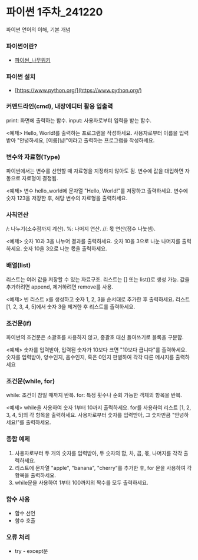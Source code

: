 # 파이썬 1주차_241220
파이썬 언어의 이해, 기본 개념

### 파이썬이란?
- [파이썬_나무위키](https://namu.wiki/w/Python)


### 파이썬 설치
- [https://www.python.org/](https://www.python.org/)

### 커맨드라인(cmd), 내장에디터 활용 입출력
print: 화면에 출력하는 함수.
input: 사용자로부터 입력을 받는 함수.

<예제>
Hello, World!를 출력하는 프로그램을 작성하세요.
사용자로부터 이름을 입력받아 "안녕하세요, [이름]님!"이라고 출력하는 프로그램을 작성하세요.

### 변수와 자료형(Type)
파이썬에서는 변수를 선언할 때 자료형을 지정하지 않아도 됨.
변수에 값을 대입하면 자동으로 자료형이 결정됨.

<예제>
변수 hello_world에 문자열 "Hello, World!"를 저장하고 출력하세요.
변수에 숫자 123을 저장한 후, 해당 변수의 자료형을 출력하세요.

### 사칙연산
/: 나누기(소수점까지 계산).
%: 나머지 연산.
//: 몫 연산(정수 나눗셈).

<예제>
숫자 10과 3을 나누어 결과를 출력하세요.
숫자 10을 3으로 나눈 나머지를 출력하세요.
숫자 10을 3으로 나눈 몫을 출력하세요.

### 배열(list)
리스트는 여러 값을 저장할 수 있는 자료구조.
리스트는 [] 또는 list()로 생성 가능.
값을 추가하려면 append, 제거하려면 remove를 사용.

<예제>
빈 리스트 x를 생성하고 숫자 1, 2, 3을 순서대로 추가한 후 출력하세요.
리스트 [1, 2, 3, 4, 5]에서 숫자 3을 제거한 후 리스트를 출력하세요.

### 조건문(if)
파이썬의 조건문은 소괄호를 사용하지 않고, 중괄호 대신 들여쓰기로 블록을 구분함.

<예제>
숫자를 입력받아, 입력된 숫자가 10보다 크면 "10보다 큽니다"를 출력하세요.
숫자를 입력받아, 양수인지, 음수인지, 혹은 0인지 판별하여 각각 다른 메시지를 출력하세요

### 조건문(while, for)
while: 조건이 참일 때까지 반복.
for: 특정 횟수나 순회 가능한 객체의 항목을 반복.

<예제>
while을 사용하여 숫자 1부터 10까지 출력하세요.
for를 사용하여 리스트 [1, 2, 3, 4, 5]의 각 항목을 출력하세요.
사용자로부터 숫자를 입력받아, 그 숫자만큼 "안녕하세요!"를 출력하세요.

### 종합 예제
1. 사용자로부터 두 개의 숫자를 입력받아, 두 숫자의 합, 차, 곱, 몫, 나머지를 각각 출력하세요.
2. 리스트에 문자열 "apple", "banana", "cherry"를 추가한 후, for 문을 사용하여 각 항목을 출력하세요.
3. while문을 사용하여 1부터 100까지의 짝수를 모두 출력하세요.

### 함수 사용
- 함수 선언
- 함수 호출

### 오류 처리
- try - except문
